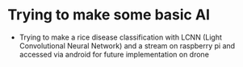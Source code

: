 # Trying to make some basic AI 

- Trying to make a rice disease classification with LCNN (Light Convolutional Neural Network) and a stream on raspberry pi and accessed via android for future implementation on drone
